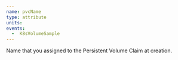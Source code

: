 ```yaml
---
name: pvcName
type: attribute
units:
events:
  -  K8sVolumeSample
---
```


Name that you assigned to the Persistent Volume Claim at creation.
